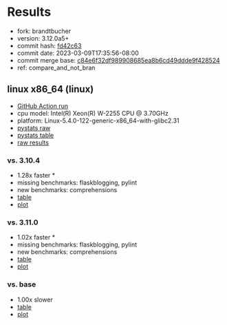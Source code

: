 # Results

- fork: brandtbucher
- version: 3.12.0a5+
- commit hash: [fd42c63](https://github.com/brandtbucher/cpython/commit/fd42c63)
- commit date: 2023-03-09T17:35:56-08:00
- commit merge base: [c84e6f32df989908685ea8b6cd49ddde9f428524](https://github.com/brandtbucher/cpython/commit/c84e6f32df989908685ea8b6cd49ddde9f428524)
- ref: compare_and_not_bran

## linux x86_64 (linux)

- [GitHub Action run](https://github.com/faster-cpython/benchmarking/actions/runs/4382057477)
- cpu model: Intel(R) Xeon(R) W-2255 CPU @ 3.70GHz
- platform: Linux-5.4.0-122-generic-x86_64-with-glibc2.31
- [pystats raw](bm-20230309-linux-x86_64-brandtbucher-compare_and_not_bran-3.12.0a5%2B-fd42c63-pystats.json)
- [pystats table](bm-20230309-linux-x86_64-brandtbucher-compare_and_not_bran-3.12.0a5%2B-fd42c63-pystats.md)
- [raw results](bm-20230309-linux-x86_64-brandtbucher-compare_and_not_bran-3.12.0a5%2B-fd42c63.json)

### vs. 3.10.4

- 1.28x faster \*
- missing benchmarks: flaskblogging, pylint
- new benchmarks: comprehensions
- [table](bm-20230309-linux-x86_64-brandtbucher-compare_and_not_bran-3.12.0a5%2B-fd42c63-vs-3.10.4.md)
- [plot](bm-20230309-linux-x86_64-brandtbucher-compare_and_not_bran-3.12.0a5%2B-fd42c63-vs-3.10.4.png)

### vs. 3.11.0

- 1.02x faster \*
- missing benchmarks: flaskblogging, pylint
- new benchmarks: comprehensions
- [table](bm-20230309-linux-x86_64-brandtbucher-compare_and_not_bran-3.12.0a5%2B-fd42c63-vs-3.11.0.md)
- [plot](bm-20230309-linux-x86_64-brandtbucher-compare_and_not_bran-3.12.0a5%2B-fd42c63-vs-3.11.0.png)

### vs. base

- 1.00x slower
- [table](bm-20230309-linux-x86_64-brandtbucher-compare_and_not_bran-3.12.0a5%2B-fd42c63-vs-base.md)
- [plot](bm-20230309-linux-x86_64-brandtbucher-compare_and_not_bran-3.12.0a5%2B-fd42c63-vs-base.png)


